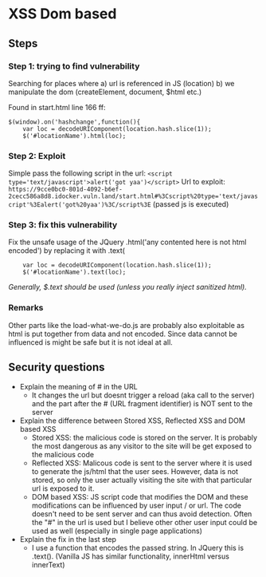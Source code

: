# XSS Dom based

## Steps

### Step 1: trying to find vulnerability
Searching for places where a) url is referenced in JS (location) b) we manipulate the dom  (createElement, document, $html etc.)

Found in start.html line 166 ff:
```
$(window).on('hashchange',function(){ 
    var loc = decodeURIComponent(location.hash.slice(1));
	$('#locationName').html(loc);

```
### Step 2: Exploit
Simple pass the following script in the url: `<script type='text/javascript'>alert('got yaa')</script>`
Url to exploit: `https://9cce0bc0-801d-4092-b6ef-2cecc586a8d8.idocker.vuln.land/start.html#%3Cscript%20type='text/javascript'%3Ealert('got%20yaa')%3C/script%3E` (passed js is executed)

### Step 3: fix this vulnerability
Fix the unsafe usage of the JQuery .html('any contented here is not html encoded') by replacing it with .text(
```
    var loc = decodeURIComponent(location.hash.slice(1));
	$('#locationName').text(loc);

```
*Generally, $.text should be used (unless you really inject sanitized html).*

### Remarks
Other parts like the load-what-we-do.js are probably also exploitable as html is put together from data and not encoded. Since data cannot be influenced is might be safe but it is not ideal at all. 


## Security questions
- Explain the meaning of # in the URL
    - It changes the url but doesnt trigger a reload (aka call to the server) and the part after the # (URL fragment identifier) is NOT sent to the server
- Explain the difference between Stored XSS, Reflected XSS and DOM based XSS
    - Stored XSS: the malicious code is stored on the server. It is probably the most dangerous as any visitor to the site will be get exposed to the malicious code
    - Reflected XSS: Malicous code is sent to the server where it is used to generate the js/html that the user sees. However, data is not stored, so only the user actually visiting the site with that particular url is exposed to it. 
    - DOM based XSS: JS script code that modifies the DOM and these modifications can be influenced by user input / or url. The code doesn't need to be sent server and can thus avoid detection. Often the "#" in the url is used but I believe other other user input could be used as well (especially in single page applications) 
- Explain the fix in the last step
    - I use a function that encodes the passed string. In JQuery this is .text(). (Vanilla JS has similar functionality, innerHtml versus innerText)
